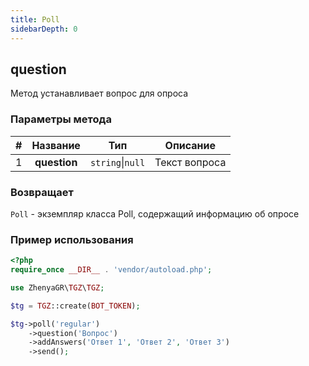 ```yaml
---
title: Poll
sidebarDepth: 0
---
```


## question
Метод устанавливает вопрос для опроса
### Параметры метода
| # |   Название    |      Тип      |         Описание          |
|:-:|:-------------:|:-------------:|:-------------------------:|
| 1 | **question** | `string`\|`null` | Текст вопроса |
### Возвращает
`Poll` - экземпляр класса Poll, содержащий информацию об опросе
### Пример использования
```php
<?php
require_once __DIR__ . 'vendor/autoload.php'; 

use ZhenyaGR\TGZ\TGZ;

$tg = TGZ::create(BOT_TOKEN);

$tg->poll('regular')
    ->question('Вопрос')
    ->addAnswers('Ответ 1', 'Ответ 2', 'Ответ 3')
    ->send();
```